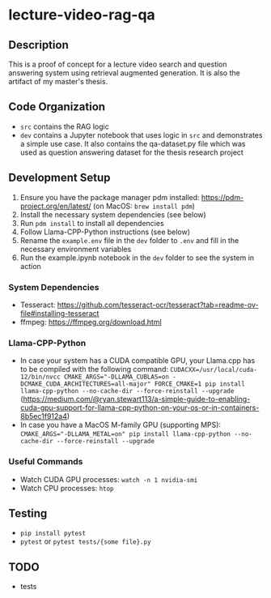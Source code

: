 # lecture-video-rag-qa

## Description

This is a proof of concept for a lecture video search and question answering system using retrieval augmented generation. It is also the artifact of my master's thesis.

## Code Organization

- `src` contains the RAG logic
- `dev` contains a Jupyter notebook that uses logic in `src` and demonstrates a simple use case. It also contains the qa-dataset.py file which was used as question answering dataset for the thesis research project

## Development Setup

1. Ensure you have the package manager pdm installed: https://pdm-project.org/en/latest/ (on MacOS: `brew install pdm`)
2. Install the necessary system dependencies (see below)
3. Run `pdm install` to install all dependencies
4. Follow Llama-CPP-Python instructions (see below)
5. Rename the `example.env` file in the `dev` folder to `.env` and fill in the necessary environment variables
6. Run the example.ipynb notebook in the `dev` folder to see the system in action

### System Dependencies

- Tesseract: https://github.com/tesseract-ocr/tesseract?tab=readme-ov-file#installing-tesseract
- ffmpeg: https://ffmpeg.org/download.html

### Llama-CPP-Python

- In case your system has a CUDA compatible GPU, your Llama.cpp has to be compiled with the following command: `CUDACXX=/usr/local/cuda-12/bin/nvcc CMAKE_ARGS="-DLLAMA_CUBLAS=on -DCMAKE_CUDA_ARCHITECTURES=all-major" FORCE_CMAKE=1 pip install llama-cpp-python --no-cache-dir --force-reinstall --upgrade` (https://medium.com/@ryan.stewart113/a-simple-guide-to-enabling-cuda-gpu-support-for-llama-cpp-python-on-your-os-or-in-containers-8b5ec1f912a4)
- In case you have a MacOS M-family GPU (supporting MPS): `CMAKE_ARGS="-DLLAMA_METAL=on" pip install llama-cpp-python --no-cache-dir --force-reinstall --upgrade`

### Useful Commands

- Watch CUDA GPU processes: `watch -n 1 nvidia-smi`
- Watch CPU processes: `htop`

## Testing

- `pip install pytest`
- `pytest` or `pytest tests/{some file}.py`

## TODO

- tests
